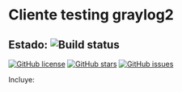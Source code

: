 # Cliente testing graylog2 
## Estado: ![Build status](https://travis-ci.org/jandradap/cliente_graylog2.svg?branch=master)

[![GitHub license](https://img.shields.io/badge/license-AGPL-blue.svg)](https://raw.githubusercontent.com/jandradap/cliente_graylog2/master/LICENSE)
[![GitHub stars](https://img.shields.io/github/stars/jandradap/cliente_graylog2.svg)](https://github.com/jandradap/cliente_graylog2/stargazers)
[![GitHub issues](https://img.shields.io/github/issues/jandradap/cliente_graylog2.svg)](https://github.com/jandradap/cliente_graylog2/issues)


Incluye:

